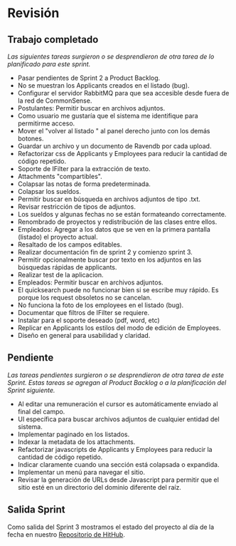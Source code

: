 # Revisión

## Trabajo completado

*Las siguientes tareas surgieron o se desprendieron de otra tarea de lo planificado para este sprint.*

* Pasar pendientes de Sprint 2 a Product Backlog.
* No se muestran los Applicants creados en el listado (bug).
* Configurar el servidor RabbitMQ para que sea accesible desde fuera de la red de CommonSense.
* Postulantes: Permitir buscar en archivos adjuntos.
* Como usuario me gustaría que el sistema me identifique para permitirme acceso.
* Mover el "volver al listado " al panel derecho junto con los demás botones.
* Guardar un archivo y un documento de Ravendb por cada upload.
* Refactorizar css de Applicants y Employees para reducir la cantidad de código repetido.
* Soporte de IFilter para la extracción de texto.
* Attachments "compartibles".
* Colapsar las notas de forma predeterminada.
* Colapsar los sueldos.
* Permitir buscar en búsqueda en archivos adjuntos de tipo .txt.
* Revisar restricción de tipos de adjuntos.
* Los sueldos y algunas fechas no se están formateando correctamente.
* Renombrado de proyectos y redistribución de las clases entre ellos.
* Empleados: Agregar a los datos que se ven en la primera pantalla (listado) el proyecto actual.
* Resaltado de los campos editables.
* Realizar documentación fin de sprint 2 y comienzo sprint 3.
* Permitir opcionalmente buscar por texto en los adjuntos en las búsquedas rápidas de applicants.
* Realizar test de la aplicacion.
* Empleados: Permitir buscar en archivos adjuntos.
* El quicksearch puede no funcionar bien si se escribe muy rápido. Es porque los request obsoletos no se cancelan.
* No funciona la foto de los employees en el listado (bug).
* Documentar que filtros de IFilter se requiere.
* Instalar para el soporte deseado (pdf, word, etc)
* Replicar en Applicants los estilos del modo de edición de Employees.
* Diseño en general para usabilidad y claridad.

## Pendiente

 *Las tareas pendientes surgieron o se desprendieron de otra tarea de este Sprint. Estas tareas se agregan al Product Backlog o a la planificación del Sprint siguiente.*

* Al editar una remuneración el cursor es automáticamente enviado al final del campo.
* UI específica para buscar archivos adjuntos de cualquier entidad del sistema.
* Implementar paginado en los listados.
* Indexar la metadata de los attachments.
* Refactorizar javascripts de Applicants y Employees para reducir la cantidad de código repetido.
* Indicar claramente cuando una sección está colapsada o expandida.
* Implementar un menú para navegar el sitio.
* Revisar la generación de URLs desde Javascript para permitir que el sitio esté en un directorio del dominio diferente del  raíz.

## Salida Sprint 

Como salida del Sprint 3 mostramos el estado del proyecto al día de la fecha en nuestro [Repositorio de HitHub](https://github.com/CommonJobs/CommonJobs/tree/Fin-Sprint-03 ).
